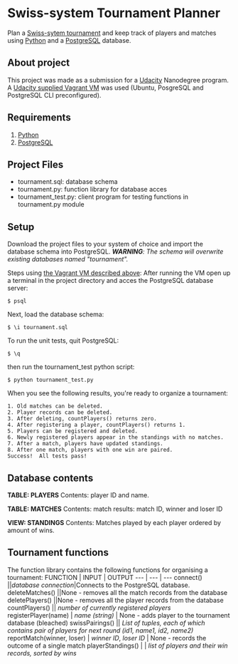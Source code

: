# Swiss-system Tournament Planner

Plan a [Swiss-sytem tournament](https://en.wikipedia.org/wiki/Swiss-system_tournament) and keep track of players and matches using [Python](https://www.python.org/) and a [PostgreSQL](https://www.postgresql.org/) database.

## About project
This project was made as a submission for a [Udacity](http://www.udacity.com) Nanodegree program.
A [Udacity supplied Vagrant VM](https://github.com/udacity/fullstack-nanodegree-vm) was used (Ubuntu, PosgreSQL and PostgreSQL CLI preconfigured).

## Requirements
1. [Python](https://www.python.org/)
2. [PostgreSQL](https://www.postgresql.org/)

## Project Files
* tournament.sql: database schema
* tournament.py: function library for database acces
* tournament_test.py: client program for testing functions in tournament.py module

## Setup
Download the project files to your system of choice and import the database schema into PostgreSQL. 
***WARNING**: The schema will overwrite existing databases named "tournament".*

Steps using [the Vagrant VM described above](https://github.com/udacity/fullstack-nanodegree-vm):
After running the VM open up a terminal in the project directory and acces the PostgreSQL database server:
```
$ psql
```
Next, load the database schema:
```
$ \i tournament.sql
```

To run the unit tests, quit PostgreSQL:
```
$ \q
```
then run the tournament_test python script:
```
$ python tournament_test.py
```

When you see the following results, you're ready to organize a tournament:

```
1. Old matches can be deleted.
2. Player records can be deleted.
3. After deleting, countPlayers() returns zero.
4. After registering a player, countPlayers() returns 1.
5. Players can be registered and deleted.
6. Newly registered players appear in the standings with no matches.
7. After a match, players have updated standings.
8. After one match, players with one win are paired.
Success!  All tests pass!
```


## Database contents

**TABLE: PLAYERS**
Contents: player ID and name.

**TABLE: MATCHES**
Contents: match results: match ID, winner and loser ID

**VIEW: STANDINGS**
Contents: Matches played by each player ordered by amount of wins.

## Tournament functions

The function library contains the following functions for organising a tournament:
FUNCTION | INPUT | OUTPUT 
--- | --- | ---
connect() ||_database connection_|Connects to the PostgreSQL database. 
deleteMatches() ||None - removes all the match records from the database
deletePlayers() ||None - removes all the player records from the database
countPlayers() || _number of currently registered players_
registerPlayer(name) | _name (string)_ | None - adds player to the tournament database (bleached)
swissPairings() || _List of tuples, each of which contains pair of players for next round (id1, name1, id2, name2)_
reportMatch(winner, loser) | _winner ID_, _loser ID_ | None - records the outcome of a single match
playerStandings() | | _list of players and their win records, sorted by wins_

